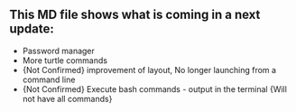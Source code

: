 ## This MD file shows what is coming in a next update:
- Password manager
- More turtle commands
- {Not Confirmed} improvement of layout, No longer launching from a command line
- {Not Confirmed} Execute bash commands - output in the terminal {Will not have all commands}

